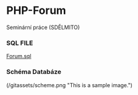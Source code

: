 # PHP-Forum
Seminární práce (SDĚLMITO)
### SQL FILE
[Forum.sql](https://github.com/Jirk0s/PHP-Forum/tree/main/sql%20file)
### Schéma Databáze
(/gitassets/scheme.png "This is a sample image.")
